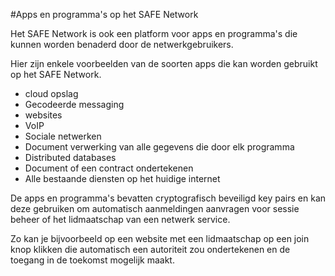 #Apps en programma's op het SAFE Network 

Het SAFE Network is ook een platform voor apps en programma's die kunnen worden benaderd door de netwerkgebruikers. 

Hier zijn enkele voorbeelden van de soorten apps die kan worden gebruikt op het SAFE Network. 

* cloud opslag 
* Gecodeerde messaging 
* websites 
* VoIP 
* Sociale netwerken 
* Document verwerking van alle gegevens die door elk programma 
* Distributed databases 
* Document of een contract ondertekenen 
* Alle bestaande diensten op het huidige internet 

De apps en programma's bevatten cryptografisch beveiligd key pairs en kan deze gebruiken om automatisch aanmeldingen aanvragen voor sessie beheer of het lidmaatschap van een netwerk service. 

Zo kan je bijvoorbeeld op een website met een lidmaatschap op een join knop klikken die automatisch een autoriteit zou ondertekenen en de toegang in de toekomst mogelijk maakt.
